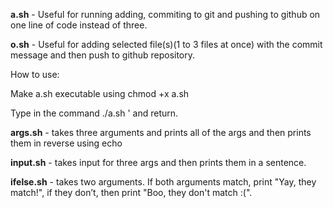 **a.sh** - Useful for running adding, commiting to git and pushing to github on one line of code instead of three.

**o.sh** - Useful for adding selected file(s)(1 to 3 files at once) with the commit message and then push to github repository.

How to use: 

Make a.sh executable using chmod +x a.sh

Type in the command ./a.sh '<your commit message> and return.

**args.sh** - takes three arguments and prints all of the args and then prints them in reverse using echo

**input.sh** - takes input for three args and then prints them in a sentence.

**ifelse.sh** - takes two arguments. If both arguments match, print "Yay, they match!", if they don’t, then print "Boo, they don't match :(".